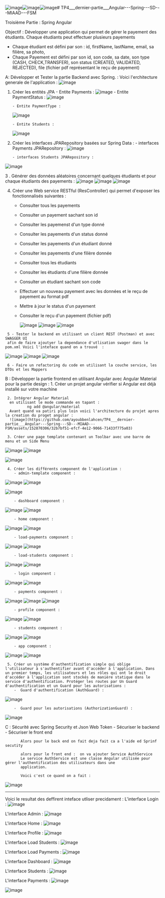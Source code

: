 ![image](https://github.com/ayoubbenlahcen/TP4___dernier-partie___Angular---Spring---SD---MIAAD---FSM/assets/152870306/5087c162-4130-4c54-8c4c-1828fecf9f5d)![image](https://github.com/ayoubbenlahcen/TP4___dernier-partie___Angular---Spring---SD---MIAAD---FSM/assets/152870306/2279f627-e4ae-4f1b-902d-08fa5db411e6)![image](https://github.com/ayoubbenlahcen/TP4___dernier-partie___Angular---Spring---SD---MIAAD---FSM/assets/152870306/04b0e4e5-805e-4bcf-8af1-bae9cfe4b13c)# TP4___dernier-partie___Angular---Spring---SD---MIAAD---FSM


Troisième Partie : Spring Angular

Objectif : 
Développer une application qui permet de gérer le payement des étudiants. Chaque étudiants peut effectuer plusieurs payements
- Chaque étudiant est défini par son : id, firstName, lastName, email, sa filière, sa photo,
- Chaque Payement est défini par son id, son code, sa date, son type (CASH, CHECK,TRANSFER), son status (CREATED, VALIDATED, REJECTED), file (fichier pdf représentant le reçu de payement)

A: Développer et Tester la partie Backend avec Spring. :
  Voici l'erchitecture generale de l'application : 
  ![image](https://github.com/ayoubbenlahcen/TP4___dernier-partie___Angular---Spring---SD---MIAAD---FSM/assets/152870306/a9ad2159-f2e3-49c8-9bc9-b676e6d76b25)

   1. Créer les entités JPA
          - Entite Payments : 
          ![image](https://github.com/ayoubbenlahcen/TP4___dernier-partie___Angular---Spring---SD---MIAAD---FSM/assets/152870306/a084e8b7-909d-47a0-a4dd-912e0347313d)
          - Entite PaymentStatus :
      ![image](https://github.com/ayoubbenlahcen/TP4___dernier-partie___Angular---Spring---SD---MIAAD---FSM/assets/152870306/8106eb83-8684-480c-a3d4-b66919c58ecf)
 
          - Entite PaymentType :
      ![image](https://github.com/ayoubbenlahcen/TP4___dernier-partie___Angular---Spring---SD---MIAAD---FSM/assets/152870306/3cf23e7f-75dc-466f-a8b3-74bc9628103e)

          - Entite Students :
      ![image](https://github.com/ayoubbenlahcen/TP4___dernier-partie___Angular---Spring---SD---MIAAD---FSM/assets/152870306/3cb454a0-4838-4045-b14a-82fa2803522a)
  
   2. Créer les interfaces JPARepository basées sur Spring Data :
          - interfaces Payments JPARepository  :
      ![image](https://github.com/ayoubbenlahcen/TP4___dernier-partie___Angular---Spring---SD---MIAAD---FSM/assets/152870306/1ac19d7a-8619-43cd-9a58-141bb958bfff)
      
          - interfaces Students JPARepository :
![image](https://github.com/ayoubbenlahcen/TP4___dernier-partie___Angular---Spring---SD---MIAAD---FSM/assets/152870306/59ee33fd-85a8-4d29-b4ab-3bd8d2b828a9)

   3 . Générer des données aléatoires concernant quelques étudiants et pour chaque étudiants des payements : 
   ![image](https://github.com/ayoubbenlahcen/TP4___dernier-partie___Angular---Spring---SD---MIAAD---FSM/assets/152870306/9df9ca36-0efa-4f77-b8a6-362ee68c46cb)
   ![image](https://github.com/ayoubbenlahcen/TP4___dernier-partie___Angular---Spring---SD---MIAAD---FSM/assets/152870306/ec3f755f-34ef-4f2f-aefc-db282815a7d1)
   ![image](https://github.com/ayoubbenlahcen/TP4___dernier-partie___Angular---Spring---SD---MIAAD---FSM/assets/152870306/804dd7c0-52a6-491c-83b5-82e433f585ee)

   4. Créer une Web service RESTful (ResController) qui permet d'exposer les fonctionnalisés suivantes :
        - Consulter tous les payements
        - Consulter un payement sachant son id
        - Consulter les payemenst d'un type donné
        - Consulter les payements d'un status donné
        - Consulter les payements d'un étudiant donné
        - Consulter les payements d'une filière donnée
        - Consulter tous les étudiants
        - Consulter les étudiants d'une filière donnée
        - Consulter un étudiant sachant son code
        - Effectuer un nouveau payement avec les données et le reçu de payement au format pdf
        - Mettre à jour le status d'un payement
        - Consulter le reçu d'un payement  (fichier pdf)

          ![image](https://github.com/ayoubbenlahcen/TP4___dernier-partie___Angular---Spring---SD---MIAAD---FSM/assets/152870306/09435de1-000a-4836-8d82-c6101db68241)
          ![image](https://github.com/ayoubbenlahcen/TP4___dernier-partie___Angular---Spring---SD---MIAAD---FSM/assets/152870306/eeda736c-9a9d-4bed-9d48-563f145e4f8a)
          ![image](https://github.com/ayoubbenlahcen/TP4___dernier-partie___Angular---Spring---SD---MIAAD---FSM/assets/152870306/5cd06198-fc4b-4294-8d68-06ea9dd5beb9)


     5 - Tester le backend en utilisant un client REST (Postman) et avec SWAGGER UI
     afin de faire ajoutyer la dependance d'utlisation swager dans le pom.xml Voici l'inteface quand on a trouvé  : 
![image](https://github.com/ayoubbenlahcen/TP4___dernier-partie___Angular---Spring---SD---MIAAD---FSM/assets/152870306/9540224c-f761-411f-9a0e-d2a18b94626a)
![image](https://github.com/ayoubbenlahcen/TP4___dernier-partie___Angular---Spring---SD---MIAAD---FSM/assets/152870306/7a9a2bf2-56b1-414f-bc16-f9c36097c4eb)
![image](https://github.com/ayoubbenlahcen/TP4___dernier-partie___Angular---Spring---SD---MIAAD---FSM/assets/152870306/f37d8e9c-b9b5-4eee-bf50-1b5e8da228df)

     6 - Faire un refactoring du code en utilisant la couche service, les DTOs et les Mappers
B : Développer la partie frontend en utilisant Angular avec Angular Material pour la partie design : 
     1. Créer un projet angular
          vérifier si Angular est déjà installé sur votre machine
          
     2. Intégrer Angular Material
      en utilisant le mode commande en tapant : 
              ng add @angular/material
      Avant quand va patiri plus loin voici l'architecture du projet apres la creation du proget angular : 
      ![image](https://github.com/ayoubbenlahcen/TP4___dernier-partie___Angular---Spring---SD---MIAAD---FSM/assets/152870306/32b7bf51-efcf-4e12-9066-71433f775a03)

     3. Créer une page template contenant un Toolbar avec une barre de menu et un Side Menu
  ![image](https://github.com/ayoubbenlahcen/TP4___dernier-partie___Angular---Spring---SD---MIAAD---FSM/assets/152870306/6a6fef9f-e2b5-4741-afa0-b674ba21041b)
![image](https://github.com/ayoubbenlahcen/TP4___dernier-partie___Angular---Spring---SD---MIAAD---FSM/assets/152870306/0a9dd6d6-8d13-4446-994c-796b1baf86b3)

![image](https://github.com/ayoubbenlahcen/TP4___dernier-partie___Angular---Spring---SD---MIAAD---FSM/assets/152870306/314913e2-3814-4d1b-b277-73508bf70e5a)

     4. Créer les différents component de l'application : 
        - admin-template component :
  ![image](https://github.com/ayoubbenlahcen/TP4___dernier-partie___Angular---Spring---SD---MIAAD---FSM/assets/152870306/55a71562-b8d5-4973-9331-f5a6f32c2fec)
![image](https://github.com/ayoubbenlahcen/TP4___dernier-partie___Angular---Spring---SD---MIAAD---FSM/assets/152870306/66e7b0de-bd16-46f0-afa7-29d6ed5570be)

![image](https://github.com/ayoubbenlahcen/TP4___dernier-partie___Angular---Spring---SD---MIAAD---FSM/assets/152870306/1183999a-9d36-4d87-a078-fe3e9b409909)

        - dashboard component :
  ![image](https://github.com/ayoubbenlahcen/TP4___dernier-partie___Angular---Spring---SD---MIAAD---FSM/assets/152870306/6dde98ff-9487-434b-ad66-b85a9cdc9f92)
![image](https://github.com/ayoubbenlahcen/TP4___dernier-partie___Angular---Spring---SD---MIAAD---FSM/assets/152870306/f43a3201-72a2-4bc6-8cf7-8f53e8da2517)

        - home component :
  ![image](https://github.com/ayoubbenlahcen/TP4___dernier-partie___Angular---Spring---SD---MIAAD---FSM/assets/152870306/09970a95-4658-4bc5-b11c-ccebc7d70faa)
![image](https://github.com/ayoubbenlahcen/TP4___dernier-partie___Angular---Spring---SD---MIAAD---FSM/assets/152870306/24d1e523-6600-4620-b6e6-7d06a6dd3b07)

        - load-payments component :
![image](https://github.com/ayoubbenlahcen/TP4___dernier-partie___Angular---Spring---SD---MIAAD---FSM/assets/152870306/9f1f1fb7-5ab6-4a10-a528-3013912b5554)
![image](https://github.com/ayoubbenlahcen/TP4___dernier-partie___Angular---Spring---SD---MIAAD---FSM/assets/152870306/0aaa559c-3594-406a-9fd9-5e460d2562c7)

        - load-students component :
![image](https://github.com/ayoubbenlahcen/TP4___dernier-partie___Angular---Spring---SD---MIAAD---FSM/assets/152870306/7de6719b-60fc-4477-ab92-9c86eb85ddd7)
![image](https://github.com/ayoubbenlahcen/TP4___dernier-partie___Angular---Spring---SD---MIAAD---FSM/assets/152870306/49255983-e0b5-41cc-bc1d-1e8923483ae0)

        - login component :
![image](https://github.com/ayoubbenlahcen/TP4___dernier-partie___Angular---Spring---SD---MIAAD---FSM/assets/152870306/7f8fb15b-a4db-4de5-bb5f-948c1cfc0af5)
![image](https://github.com/ayoubbenlahcen/TP4___dernier-partie___Angular---Spring---SD---MIAAD---FSM/assets/152870306/e3d7532f-5c44-4b23-adab-a21cd1564d17)


        - payments component :
![image](https://github.com/ayoubbenlahcen/TP4___dernier-partie___Angular---Spring---SD---MIAAD---FSM/assets/152870306/8c1d9287-f7f0-470c-84ec-2987f685d4de)
![image](https://github.com/ayoubbenlahcen/TP4___dernier-partie___Angular---Spring---SD---MIAAD---FSM/assets/152870306/80a0e79c-92ff-4a7c-87aa-e3834001135f)
![image](https://github.com/ayoubbenlahcen/TP4___dernier-partie___Angular---Spring---SD---MIAAD---FSM/assets/152870306/75c14b69-aade-4237-bfed-18f96e15bf8c)

        - profile component :
![image](https://github.com/ayoubbenlahcen/TP4___dernier-partie___Angular---Spring---SD---MIAAD---FSM/assets/152870306/a4fa9b2c-d79f-4866-aa47-e827d69f5ae1)
![image](https://github.com/ayoubbenlahcen/TP4___dernier-partie___Angular---Spring---SD---MIAAD---FSM/assets/152870306/812631f7-5ff0-4819-b318-9644356b5b58)

        - students component :
![image](https://github.com/ayoubbenlahcen/TP4___dernier-partie___Angular---Spring---SD---MIAAD---FSM/assets/152870306/dc53d042-da23-4a7a-8468-9765c24bdae1)
![image](https://github.com/ayoubbenlahcen/TP4___dernier-partie___Angular---Spring---SD---MIAAD---FSM/assets/152870306/3784da9a-e84d-44b9-8980-037f7f2fa91a)

        - app component :
![image](https://github.com/ayoubbenlahcen/TP4___dernier-partie___Angular---Spring---SD---MIAAD---FSM/assets/152870306/e97e5f5f-e3e8-4e9c-b6fb-eaf7cbcd4c52)
![image](https://github.com/ayoubbenlahcen/TP4___dernier-partie___Angular---Spring---SD---MIAAD---FSM/assets/152870306/401a6370-5889-43ab-8eb1-2016efe4537c)

     5. Créer un système d'authentification simple qui oblige l'utilisateur à s'authentifier avant d'accéder à l'application. Dans un premier temps, les utilisateurs et les rôles qui ont le droit d'accéder à l'application sont stockés de manière statique dans le service d'authentification. Protéger les routes par Un Guard d'authentification et un Guard pour les autorisations :
        -  Guard d'authentification (AuthGuard) :
![image](https://github.com/ayoubbenlahcen/TP4___dernier-partie___Angular---Spring---SD---MIAAD---FSM/assets/152870306/873cc7df-9070-4367-a0aa-b1538027689b)

        -  Guard pour les autorisations (AuthorizationGuard) :
![image](https://github.com/ayoubbenlahcen/TP4___dernier-partie___Angular---Spring---SD---MIAAD---FSM/assets/152870306/a1a13a11-92a0-4bc2-9f69-46d7ea1fb736)

  C : Sécurité avec Spring Security et Json Web Token
           - Sécuriser le backend
           - Sécuriser le front end

           Alors pour le back end on fait deja fait ca a l'aide ed Sprinf secutity 

           alors pour le front end :  on va ajouter Service AuthService
           Le service AuthService est une classe Angular utilisée pour gérer l'authentification des utilisateurs dans une
           application.

           Voici c'est ce quand on a fait : 
![image](https://github.com/ayoubbenlahcen/TP4___dernier-partie___Angular---Spring---SD---MIAAD---FSM/assets/152870306/ab9b90b6-88f0-4b80-9a77-dd59fc8440f5)

********************************************************************************************************************************
Voici le resultat des deffirent inteface utliser precidament : 
L'interface Login : 
![image](https://github.com/ayoubbenlahcen/TP4___dernier-partie___Angular---Spring---SD---MIAAD---FSM/assets/152870306/a81d571e-39e4-46ba-8c97-b719a8877e01)

L'interface Admin : 
![image](https://github.com/ayoubbenlahcen/TP4___dernier-partie___Angular---Spring---SD---MIAAD---FSM/assets/152870306/6b023d88-25dd-461c-bb3c-4cb498ffe2c9)

L'interface Home : 
![image](https://github.com/ayoubbenlahcen/TP4___dernier-partie___Angular---Spring---SD---MIAAD---FSM/assets/152870306/a4135467-eaf4-43bd-aaad-3a24aacc086d)

L'interface Profile : 
![image](https://github.com/ayoubbenlahcen/TP4___dernier-partie___Angular---Spring---SD---MIAAD---FSM/assets/152870306/888c45f0-8126-4477-ae35-bc4f0d57bc76)


L'interface Load Students : 
![image](https://github.com/ayoubbenlahcen/TP4___dernier-partie___Angular---Spring---SD---MIAAD---FSM/assets/152870306/513b2445-473a-48eb-8173-64c5140b7998)

L'interface Load Payments : 
![image](https://github.com/ayoubbenlahcen/TP4___dernier-partie___Angular---Spring---SD---MIAAD---FSM/assets/152870306/2503bb35-1125-4bb9-a32e-8fc9955a6f36)

L'interface Dashboard : 
![image](https://github.com/ayoubbenlahcen/TP4___dernier-partie___Angular---Spring---SD---MIAAD---FSM/assets/152870306/db243691-6094-4612-baa0-a640344739da)

L'interface Students : 
![image](https://github.com/ayoubbenlahcen/TP4___dernier-partie___Angular---Spring---SD---MIAAD---FSM/assets/152870306/3a44aa12-e4c0-4c47-9b33-0ba78658fcad)

L'interface Payments : 
![image](https://github.com/ayoubbenlahcen/TP4___dernier-partie___Angular---Spring---SD---MIAAD---FSM/assets/152870306/8d9c6fb5-d95e-42d7-8668-f39b738bc193)




![image](https://github.com/ayoubbenlahcen/TP4___dernier-partie___Angular---Spring---SD---MIAAD---FSM/assets/152870306/49b1b75b-a988-45a6-9225-660e9b777cf8)
